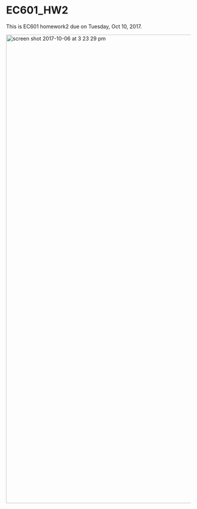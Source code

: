# EC601_HW2
This is EC601 homework2 due on Tuesday, Oct 10, 2017.


<img width="1280" alt="screen shot 2017-10-06 at 3 23 29 pm" src="https://user-images.githubusercontent.com/31743714/31309342-cec74b50-ab52-11e7-9f73-4a44310148e1.png">

